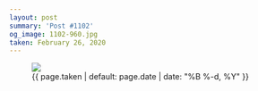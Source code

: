 ```yaml
---
layout: post
summary: 'Post #1102'
og_image: 1102-960.jpg
taken: February 26, 2020
---
```


<figure class="post">
<img sizes="(min-width: 700px) 50vw, calc(100vw - 2rem)" src="{{ site.assets_url }}/1102-480.jpg" srcset="{{ site.assets_url }}/1102-240.jpg 240w, {{ site.assets_url }}/1102-480.jpg 480w, {{ site.assets_url }}/1102-720.jpg 720w, {{ site.assets_url }}/1102-960.jpg 960w"/>
<figcaption>
<time>{{ page.taken | default: page.date | date: "%B %-d, %Y" }}</time>
</figcaption>
</figure>
